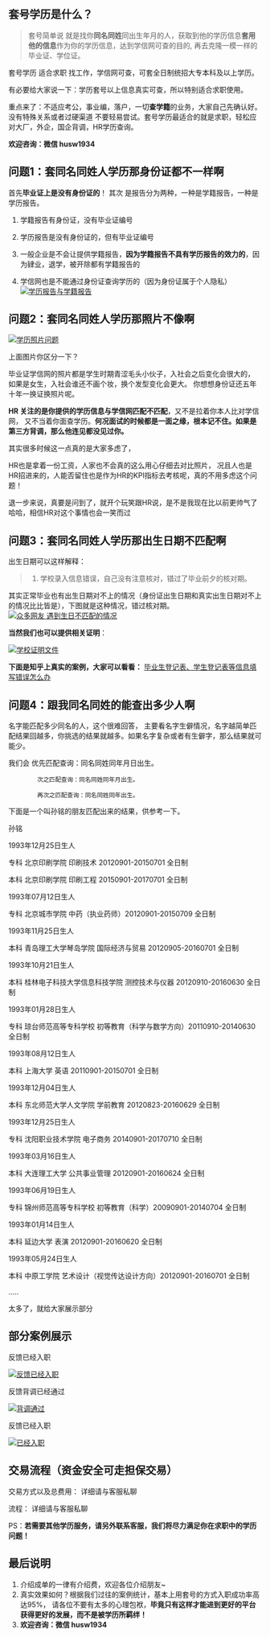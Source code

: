 ## 套号学历是什么？

> 套号简单说 就是找你**同名同姓**同出生年月的人，获取到他的学历信息**套用他的信息**作为你的学历信息，达到学信网可查的目的, 再去克隆一模一样的毕业证、学位证。

套号学历 适合求职 找工作，学信网可查，可套全日制统招大专本科及以上学历。


有必要给大家说一下：学历套号以上信息真实可查，所以特别适合求职使用。

重点来了：不适应考公，事业编，落户，一切**查学籍**的业务，大家自己先确认好。没有特殊关系或者过硬渠道 不要轻易尝试。套号学历最适合的就是求职，轻松应对大厂，外企，国企背调，HR学历查询。

**欢迎咨询：微信 husw1934**

## 问题1：套同名同姓人学历那身份证都不一样啊

首先**毕业证上是没有身份证的**！
其次 是报告分为两种，一种是学籍报告，一种是学历报告。
1. 学籍报告有身份证，没有毕业证编号

2. 学历报告是没有身份证的，但有毕业证编号

3. 一般企业是不会让提供学籍报告，**因为学籍报告不具有学历报告的效力的**，因为肄业，退学，被开除都有学籍报告的

4. 学信网也是不能通过身份证查询学历的（因为身份证属于个人隐私）
[![学历报告与学籍报告](https://i.ibb.co/HtwHnQk/89421abefa836cbdf3d6d.jpg "学历报告与学籍报告")](https://i.ibb.co/HtwHnQk/89421abefa836cbdf3d6d.jpg "学历报告与学籍报告")



## 问题2：套同名同姓人学历那照片不像啊
[![学历照片问题](https://i.ibb.co/g9RntBf/5782ba1bff276136c088d.jpg "学历照片问题")](https://i.ibb.co/g9RntBf/5782ba1bff276136c088d.jpg "学历照片问题")

上面图片你区分一下？

毕业证学信网的照片都是学生时期青涩毛头小伙子，入社会之后变化会很大的，
如果是女生，入社会谁还不画个妆，换个发型变化会更大。
你想想身份证还五年十年一换证换照片呢。

**HR 关注的是你提供的学历信息与学信网匹配不匹配**，又不是拉着你本人比对学信网，
又不当着你面查学历。**何况面试的时候都是一面之缘，根本记不住。如果是第三方背调，那么他连见都没见过你。**

其实很多时候这一点真的是大家多虑了，

HR也是拿着一份工资，人家也不会真的这么用心仔细去对比照片，
况且人也是HR招进来的，人能否留住也是作为HR的KPI指标去考核呢，真的不用多虑这个问题！

退一步来说，真要是问到了，就开个玩笑跟HR说，是不是我现在比以前更帅气了哈哈，相信HR对这个事情也会一笑而过


## 问题3：套同名同姓人学历那出生日期不匹配啊
出生日期可以这样解释：

> 1. 学校录入信息错误，自己没有注意核对，错过了毕业前夕的核对期。

其实正常毕业也有出生日期对不上的情况（身份证出生日期和真实出生日期对不上的情况比比皆是），下图就是这种情况，错过核对期。
[![众多网友 遇到生日不匹配的情况](https://i.ibb.co/bH37LZD/a0ee210e962c3604bbbf8.png "众多网友 遇到生日不匹配的情况")](https://i.ibb.co/bH37LZD/a0ee210e962c3604bbbf8.png "众多网友 遇到生日不匹配的情况")


**当然我们也可以提供相关证明**：

[![学校证明文件](https://i.ibb.co/0B2n6p4/7424ed0951659cb22c873.jpg "学校证明文件")](https://i.ibb.co/0B2n6p4/7424ed0951659cb22c873.jpg "学校证明文件")


**下面是知乎上真实的案例，大家可以看看：**
[毕业生登记表、学生登记表等信息填写错误怎么办](https://zhuanlan.zhihu.com/p/438579853 "毕业生登记表、学生登记表等信息填写错误怎么办")


## 问题4：跟我同名同姓的能查出多少人啊

名字能匹配多少同名的人，这个很难回答，
主要看名字生僻情况，名字越简单匹配结果回越多，你挑选的结果就越多。如果名字复杂或者有生僻字，那么结果就可能少。

我们会 优先匹配查询：同名同姓同年月日出生。

            次之匹配查询：同名同姓同年月出生。

            再次之匹配查询：同名同姓同年出生。



下面是一个叫孙铭的朋友匹配出来的结果，供参考一下。

孙铭

1993年12月25日生人

专科 北京印刷学院 印刷技术 20120901-20150701 全日制

本科 北京印刷学院 印刷工程 20150901-20170701 全日制

1993年07月12日生人

专科 北京城市学院 中药（执业药师）20120901-20150709 全日制

1993年11月25日生人

本科 青岛理工大学琴岛学院 国际经济与贸易 20120905-20160701 全日制

1993年10月21日生人

本科 桂林电子科技大学信息科技学院 测控技术与仪器 20120910-20160630 全日制

1993年01月28日生人

专科 琼台师范高等专科学校 初等教育（科学与数学方向）20110910-20140630 全日制

1993年08月12日生人

本科 上海大学 英语 20110901-20150701 全日制

1993年12月04日生人

本科 东北师范大学人文学院 学前教育 20120823-20160629 全日制

1993年12月25日生人

专科 沈阳职业技术学院 电子商务 20140901-20170710 全日制

1993年03月16日生人

本科 大连理工大学 公共事业管理 20120901-20160624 全日制

1993年06月19日生人

专科 锦州师范高等专科学校 初等教育（科学）20090901-20140704 全日制

1993年01月14日生人

本科 延边大学 表演 20120901-20160620 全日制

1993年05月24日生人

本科 中原工学院 艺术设计（视觉传达设计方向）20120901-20160701 全日制

.....

太多了，就给大家展示部分


## 部分案例展示

反馈已经入职

[![反馈已经入职](https://i.ibb.co/jGNn11J/da6b1ce74b2009108bb99.png "反馈已经入职")](https://i.ibb.co/jGNn11J/da6b1ce74b2009108bb99.png "反馈已经入职")


反馈背调已经通过

[![背调通过](https://i.ibb.co/nQ1wc1x/a243789c6a4d7bf671b23.png "背调通过")](https://i.ibb.co/nQ1wc1x/a243789c6a4d7bf671b23.png "背调通过")


反馈已经入职

[![已经入职](https://i.ibb.co/v1NwBTC/96d7b0b674698b9ef0cdf.png "已经入职")](https://i.ibb.co/v1NwBTC/96d7b0b674698b9ef0cdf.png "已经入职")

## 交易流程（资金安全可走担保交易）
交易方式以及总费用：
详细请与客服私聊

流程：
详细请与客服私聊

PS：**若需要其他学历服务，请另外联系客服，我们将尽力满足你在求职中的学历问题！**

## 最后说明
1.  介绍成单的一律有介绍费，欢迎各位介绍朋友~
2. 真实效果如何？根据我们过往的案例统计，基本上用套号的方式入职成功率高达95%，
请各位不要有太多的心理包袱，**毕竟只有这样才能进到更好的平台获得更好的发展，而不是被学历所羁绊！**
3. **欢迎咨询：微信 husw1934**

